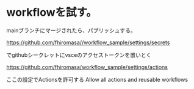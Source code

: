 # workflowを試す。

mainブランチにマージされたら、パブリッシュする。


https://github.com/fhiromasa//workflow_sample/settings/secrets

でgithubシークレットにvsceのアクセストークンを置いとく

https://github.com/fhiromasa/workflow_sample/settings/actions

ここの設定でActionsを許可する
Allow all actions and reusable workflows